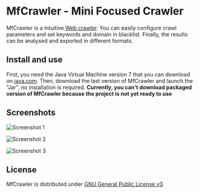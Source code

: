 MfCrawler - Mini Focused Crawler 
=================================
MfCrawler is a intuitive [Web crawler](http://en.wikipedia.org/wiki/Web_crawler).
You can easily configure crawl parameters and set keywords and domain in blacklist.
Finally, the results can be analysed and exported in different formats.

Install and use
---------------
First, you need the Java Virtual Machine version 7 that you can download on [java.com](http://java.com).
Then, download the last version of MfCrawler and launch the "Jar", no installation is required.
**Currently, you can't download packaged version of MfCrawler because the project is not yet ready to use**

Screenshots
-----------
![Screenshot 1](http://lbertelo.free.fr/mfcrawler/mfcrawler_screenshot_1.png)

![Screenshot 2](http://lbertelo.free.fr/mfcrawler/mfcrawler_screenshot_2.png)

![Screenshot 3](http://lbertelo.free.fr/mfcrawler/mfcrawler_screenshot_3.png)

License
-------
MfCrawler is distributed under [GNU General Public License v3](http://www.gnu.org/licenses/gpl.html).


